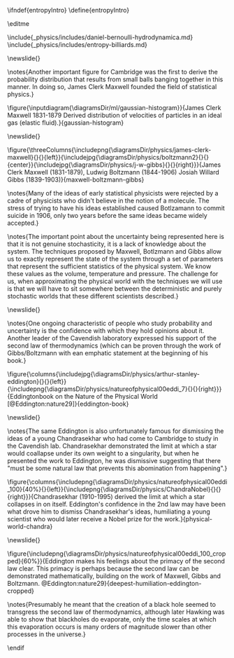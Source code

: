 \ifndef{entropyIntro}
\define{entropyIntro}


\editme

\include{_physics/includes/daniel-bernoulli-hydrodynamica.md}
\include{_physics/includes/entropy-billiards.md}

\newslide{}

\notes{Another important figure for Cambridge was the first to derive the probability distribution that results from small balls banging together in this manner. In doing so, James Clerk Maxwell founded the field of statistical physics.}

\figure{\inputdiagram{\diagramsDir/ml/gaussian-histogram}}{James Clerk Maxwell 1831-1879 Derived distribution of velocities of particles in an ideal gas (elastic fluid).}{gaussian-histogram}

\newslide{}

\figure{\threeColumns{\includepng{\diagramsDir/physics/james-clerk-maxwell}{}{}{left}}{\includejpg{\diagramsDir/physics/boltzmann2}{}{}{center}}{\includejpg{\diagramsDir/physics/j-w-gibbs}{}{}{right}}}{James Clerk Maxwell (1831-1879), Ludwig Boltzmann (1844-1906) Josiah Willard Gibbs (1839-1903)}{maxwell-boltzmann-gibbs}

\notes{Many of the ideas of early statistical physicists were rejected by a cadre of physicists who didn't believe in the notion of a molecule. The stress of trying to have his ideas established caused Botlzamann to commit suicide in 1906, only two years before the same ideas became widely accepted.}

\notes{The important point about the uncertainty being represented here is that it is not genuine stochasticity, it is a lack of knowledge about the system. The techniques proposed by Maxwell, Botlzmann and Gibbs allow us to exactly represent the state of the system through a set of parameters that represent the sufficient statistics of the physical system. We know these values as the volume, temperature and pressure. The challenge for us, when approximating the physical world with the techniques we will use is that we will have to sit somewhere between the deterministic and purely stochastic worlds that these different scientists described.}

\newslide{}

\notes{One ongoing characteristic of people who study probability and uncertainty is the confidence with which they hold opinions about it. Another leader of the Cavendish laboratory expressed his support of the second law of thermodynamics (which can be proven through the work of Gibbs/Boltzmann with ean emphatic statement at the beginning of his book.}

\figure{\columns{\includejpg{\diagramsDir/physics/arthur-stanley-eddington}{}{}{left}}{\includepng{\diagramsDir/physics/natureofphysical00eddi_7}{}{}{right}}}{Eddingtonbook on the Nature of the Physical World [@Eddington:nature29]}{eddington-book}

\newslide{}

\notes{The same Eddington is also unfortunately famous for dismissing the ideas of a young Chandrasekhar who had come to Cambridge to study in the Cavendish lab. Chandrasekhar demonstrated the limit at which a star would coallapse under its own weight to a singularity, but when he presented the work to Eddington, he was dismissive suggesting that there "must be some natural law that prevents this abomination from happening".}

\figure{\columns{\includepng{\diagramsDir/physics/natureofphysical00eddi_100}{40%}{}{left}}{\includepng{\diagramsDir/physics/ChandraNobel}{}{}{right}}}{Chandrasekhar (1910-1995) derived the limit at which a star collapses in on itself. Eddington's confidence in the 2nd law may have been what drove him to dismiss Chandrasekhar's ideas, humiliating a young scientist who would later receive a Nobel prize for the work.}{physical-world-chandra}

\newslide{}

\figure{\includepng{\diagramsDir/physics/natureofphysical00eddi_100_cropped}{60%}}{Eddington makes his feelings about the primacy of the second law clear. This primacy is perhaps because the second law can be demonstrated mathematically, building on the work of Maxwell, Gibbs and Boltzmann. @Eddington:nature29}{deepest-humiliation-eddington-cropped}

\notes{Presumably he meant that the creation of a black hole seemed to transgress the second law of thermodynamics, although later Hawking was able to show that blackholes do evaporate, only the time scales at which this evaporation occurs is many orders of magnitude slower than other processes in the universe.}



\endif

